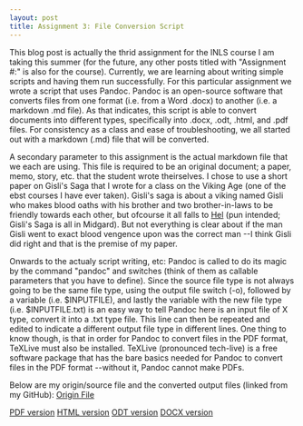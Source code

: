 ```yaml
---
layout: post
title: Assignment 3: File Conversion Script
---
```

 This blog post is actually the thrid assignment for the INLS course I am taking this summer (for the future, any other posts titled with "Assignment #:" is also for the course). Currently, we are learning about writing simple scripts and having them run successfully.  For this particular assignment we wrote a script that uses Pandoc. Pandoc is an open-source software that converts files from one format (i.e. from a Word .docx) to another (i.e. a markdown .md file). As that indicates, this script is able to convert documents into different types, specifically into .docx, .odt, .html, and .pdf files. For consistency as a class and ease of troubleshooting, we all started out with a markdown (.md) file that will be converted. 
 
 A secondary parameter to this assignment is the actual markdown file that we each are using.  This file is required to be an original document; a paper, memo, story, etc. that the student wrote theirselves.  I chose to use a short paper on Gisli's Saga that I wrote for a class on the Viking Age (one of the ebst courses I have ever taken). Gisli's saga is about a viking named Gisli who makes blood oaths with his brother and two brother-in-laws to be friendly towards each other, but ofcourse it all falls to [Hel](https://en.wikipedia.org/wiki/Hel_(location)) (pun intended; Gisli's Saga is all in Midgard). But not everything is clear about if the man Gisli went to exact blood vengence upon was the correct man --I think Gisli did right and that is the premise of my paper. 
 
Onwards to the actualy script writing, etc: Pandoc is called to do its magic by the command "pandoc" and switches (think of them as callable parameters that you have to define). Since the source file type is not always going to be the same file type, using the output file switch (-o), followed by a variable (i.e. $INPUTFILE), and lastly the variable with the new file type (i.e. $INPUTFILE.txt) is an easy way to tell Pandoc here is an input file of X type, convert it into a .txt type file. This line can then be repeated and edited to indicate a different output file type in different lines. One thing to know though, is that in order for Pandoc to convert files in the PDF format, TeXLive must also be installed. TeXLive (pronounced tech-live) is a free software package that has the bare basics needed for Pandoc to convert files in the PDF format --without it, Pandoc cannot make PDFs. 

Below are my origin/source file and the converted output files (linked from my GitHub):
[Origin File](https://github.com/inls161/assignment-3-convert-some-documents-NimBreitenfeld/blob/master/GislisSaga.md)

[PDF version](https://github.com/inls161/assignment-3-convert-some-documents-NimBreitenfeld/blob/master/GislisSaga.md.pdf)
[HTML version](https://github.com/inls161/assignment-3-convert-some-documents-NimBreitenfeld/blob/master/GislisSaga.md.html)
[ODT version](https://github.com/inls161/assignment-3-convert-some-documents-NimBreitenfeld/blob/master/GislisSaga.md.odt)
[DOCX version](https://github.com/inls161/assignment-3-convert-some-documents-NimBreitenfeld/blob/master/GislisSaga.md.docx)